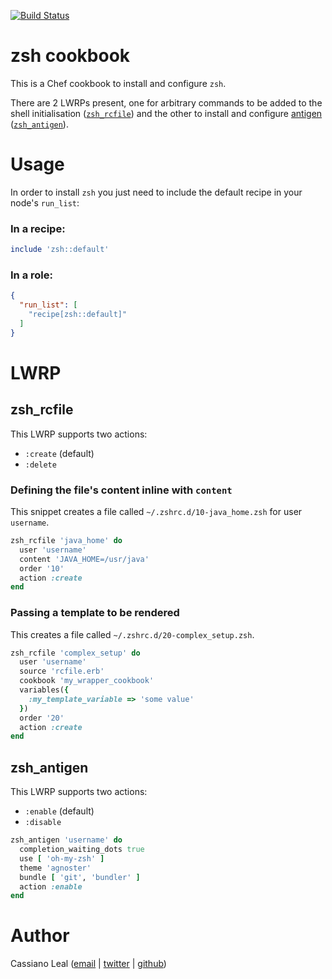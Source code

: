 [![Build Status](https://travis-ci.org/cassianoleal/cookbook-zsh.png)](https://travis-ci.org/cassianoleal/cookbook-zsh)

# zsh cookbook

This is a Chef cookbook to install and configure `zsh`.

There are 2 LWRPs present, one for arbitrary commands to be added to the shell initialisation ([`zsh_rcfile`](#zsh_rcfile)) and the other to install and configure [antigen](https://github.com/zsh-users/antigen) ([`zsh_antigen`](#zsh_antigen)).

# Usage

In order to install `zsh` you just need to include the default recipe in your node's `run_list`:

### In a recipe:

```ruby
include 'zsh::default'
```

### In a role:

```json
{
  "run_list": [
    "recipe[zsh::default]"
  ]
}
```

# LWRP

## <a id="zsh_rcfile"></a>zsh_rcfile

This LWRP supports two actions:
* `:create` (default)
* `:delete`

### Defining the file's content inline with `content`

This snippet creates a file called `~/.zshrc.d/10-java_home.zsh` for user `username`.

```ruby
zsh_rcfile 'java_home' do
  user 'username'
  content 'JAVA_HOME=/usr/java'
  order '10'
  action :create
end
```

### Passing a template to be rendered

This creates a file called `~/.zshrc.d/20-complex_setup.zsh`.

```ruby
zsh_rcfile 'complex_setup' do
  user 'username'
  source 'rcfile.erb'
  cookbook 'my_wrapper_cookbook'
  variables({
    :my_template_variable => 'some value'
  })
  order '20'
  action :create
end
```

## <a id="zsh_antigen"></a>zsh_antigen

This LWRP supports two actions:
* `:enable` (default)
* `:disable`

```ruby
zsh_antigen 'username' do
  completion_waiting_dots true
  use [ 'oh-my-zsh' ]
  theme 'agnoster'
  bundle [ 'git', 'bundler' ]
  action :enable
end
```

# Author

Cassiano Leal ([email](<mailto:cassianoleal@gmail.com>) | [twitter](http://twitter.com/cassianoleal) | [github](https://github.com/cassianoleal))
